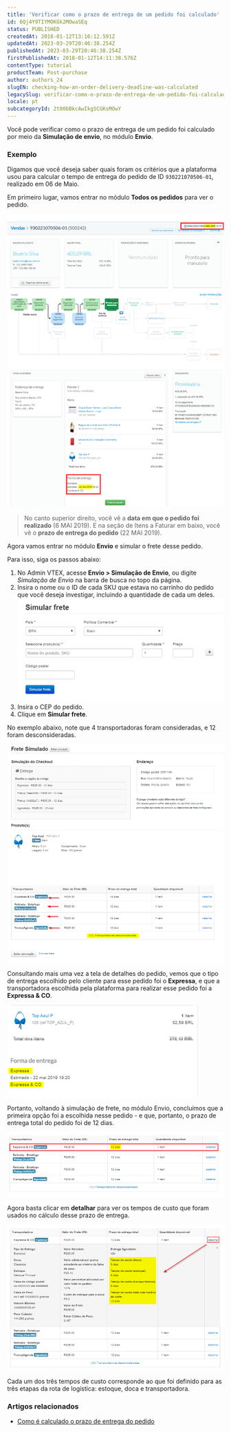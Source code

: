 ```yaml
---
title: 'Verificar como o prazo de entrega de um pedido foi calculado'
id: 6Qj4Y9TIYMOKGk2MOwaSEq
status: PUBLISHED
createdAt: 2018-01-12T13:16:12.591Z
updatedAt: 2023-03-29T20:46:38.254Z
publishedAt: 2023-03-29T20:46:38.254Z
firstPublishedAt: 2018-01-12T14:11:38.576Z
contentType: tutorial
productTeam: Post-purchase
author: authors_24
slugEN: checking-how-an-order-delivery-deadline-was-calculated
legacySlug: verificar-como-o-prazo-de-entrega-de-um-pedido-foi-calculado
locale: pt
subcategoryId: 2t00bBkcAwIkgSCGKsMOwY
---
```


Você pode verificar como o prazo de entrega de um pedido foi calculado por meio da __Simulação de envio__, no módulo __Envio__.

### Exemplo

Digamos que você deseja saber quais foram os critérios que a plataforma usou para calcular o tempo de entrega do pedido de ID `930221070506-01`, realizado em 06 de Maio.

Em primeiro lugar, vamos entrar no módulo __Todos os pedidos__ para ver o pedido.

![2019-06-05 13 51 56-Todos os pedidos](https://raw.githubusercontent.com/vtexdocs/help-center-content/refs/heads/main/docs/pt/tutorials/orders/all-orders/verificar-como-o-prazo-de-entrega-de-um-pedido-foi-calculado_1.png) 

>No canto superior direito, você vê a __data em que o pedido foi realizado__ (6 MAI 2019).
>E na seção de Itens a Faturar em baixo, você vê o __prazo de entrega do pedido__ (22 MAI 2019).

Agora vamos entrar no módulo __Envio__ e simular o frete desse pedido.

Para isso, siga os passos abaixo:

1. No Admin VTEX, acesse **Envio > Simulação de Envio**, ou digite *Simulação de Envio* na barra de busca no topo da página.  
2. Insira o nome ou o ID de cada SKU que estava no carrinho do pedido que você deseja investigar, incluindo a quantidade de cada um deles.![2019-06-05 14 07 20-Simulador de envio](https://raw.githubusercontent.com/vtexdocs/help-center-content/refs/heads/main/docs/pt/tutorials/orders/all-orders/verificar-como-o-prazo-de-entrega-de-um-pedido-foi-calculado_2.png)
3. Insira o CEP do pedido.
4. Clique em __Simular frete__.

No exemplo abaixo, note que 4 transportadoras foram consideradas, e 12 foram desconsideradas.

![2](https://raw.githubusercontent.com/vtexdocs/help-center-content/refs/heads/main/docs/pt/tutorials/orders/all-orders/verificar-como-o-prazo-de-entrega-de-um-pedido-foi-calculado_3.png)

Consultando mais uma vez a tela de detalhes do pedido, vemos que o tipo de entrega escolhido pelo cliente para esse pedido foi o __Expressa__, e que a transportadora escolhida pela plataforma para realizar esse pedido foi a __Expressa & CO__.

![3](https://raw.githubusercontent.com/vtexdocs/help-center-content/refs/heads/main/docs/pt/tutorials/orders/all-orders/verificar-como-o-prazo-de-entrega-de-um-pedido-foi-calculado_4.png)

Portanto, voltando à simulação de frete, no módulo Envio, concluímos que a primeira opção foi a escolhida nesse pedido - e que, portanto, o prazo de entrega total do pedido foi de 12 dias.

![4](https://raw.githubusercontent.com/vtexdocs/help-center-content/refs/heads/main/docs/pt/tutorials/orders/all-orders/verificar-como-o-prazo-de-entrega-de-um-pedido-foi-calculado_5.png)

Agora basta clicar em __detalhar__ para ver os tempos de custo que foram usados no cálculo desse prazo de entrega.

![5](https://raw.githubusercontent.com/vtexdocs/help-center-content/refs/heads/main/docs/pt/tutorials/orders/all-orders/verificar-como-o-prazo-de-entrega-de-um-pedido-foi-calculado_6.png)

Cada um dos três tempos de custo corresponde ao que foi definido para as três etapas da rota de logística: estoque, doca e transportadora.

### Artigos relacionados

- [Como é calculado o prazo de entrega do pedido](/pt/tutorial/como-e-calculado-o-prazo-de-entrega-do-pedido)

